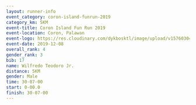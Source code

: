 ```yaml
--- 
layout: runner-info 
event_category: coron-island-funrun-2019 
category_km: 5KM 
event-title: Coron Island Fun Run 2019 
event-location: Coron, Palawan 
event-logo: https://res.cloudinary.com/dykbosktl/image/upload/v1576030401/Logo/coron_run_rp9tod.jpg 
event-date: 2019-12-08 
overall_rank: 4
gender_rank: 3
bib: 17
name: Wilfredo Teodoro Jr.
distance: 5KM
gender: Male
time: 30-07-00
start: 0-00.0
finish: 30-07-00
--- 
```

